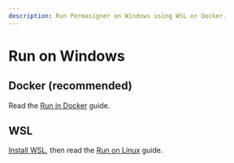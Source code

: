 ```yaml
---
description: Run Permasigner on Windows using WSL or Docker.
---
```


# Run on Windows

## Docker (recommended)

Read the [Run in Docker](run-in-docker.md) guide.

## WSL

[Install WSL](https://docs.microsoft.com/en-us/windows/wsl/install), then read the [Run on Linux](run-on-linux.md) guide.
